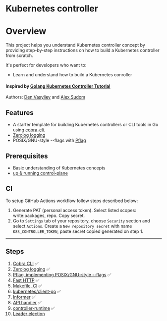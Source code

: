 # Kubernetes controller

# Overview
This project helps you understand Kubernetes controller concept by providing step-by-step instructions on how to build a Kubernetes controller from scratch. 

It's perfect for developers who want to:
- Learn and understand how to build a Kubernetes conroller

#### Inspired by [Golang Kubernetes Controller Tutorial](https://github.com/den-vasyliev/k8s-controller-tutorial-ref)
Authors: [Den Vasyliev](https://github.com/den-vasyliev) and [Alex Sudom](https://github.com/Alex0M)

## Features
- A starter template for building Kubernetes controllers or CLI tools in Go using [cobra-cli](docs/cobra-cli/README.md).
- [Zerolog logging](docs/zerolog-logging/README.md)
- POSIX/GNU-style --flags with [Pflag](docs/pflag/README.md)

## Prerequisites
- Basic understanding of Kubernetes concepts
- [up & running control-plane](docs/control-plane/README.md)

## CI
To setup GitHub Actions workflow follow steps described below:
1. Generate PAT (personal access token). Select listed scopes: write:packages, repo. Copy secret.
2. Go to `Settings` tab of your repository, choose `Security` section and select `Actions`. Create a `New repository secret` with name `K8S_CONTROLLER_TOKEN`, paste secret copied generated on step 1.

---

## Steps
1. [Cobra CLI](docs/cobra-cli/README.md) ✅
2. [Zerolog logging](docs/zerolog-logging/README.md) ✅
3. [Pflag, implementing POSIX/GNU-style --flags](docs/pflag/README.md) ✅
4. [Fast HTTP](docs/fast-http-server/README.md) ✅
5. [Makefile, CI](docs/ci/README.md) ✅
6. [kubernetes/client-go](docs/go-client/README.md) ✅
7. [Informer](docs/informer/README.md) ✅
8. [API handler](docs/api-handler/README.md) ✅
9. [controller-runtime](docs/controller-runtime/README.md) ✅
10. [Leader election]()